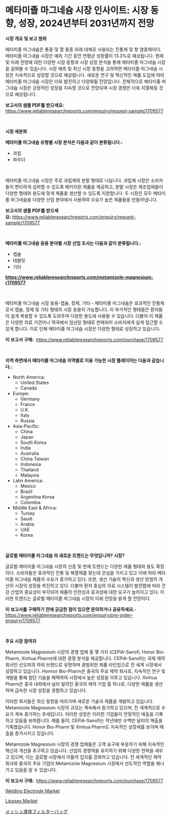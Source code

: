 <p><h1>메타미졸 마그네슘 시장 인사이트: 시장 동향, 성장, 2024년부터 2031년까지 전망</h1></p><p><strong>시장 개요 및 보고 범위</strong></p>
<p><p>메타미졸 마그네슘은 통증 및 열 중증 외래 대체로 사용되는 진통제 및 항 염증제이다. 메타미졸 마그네슘 시장은 예측 기간 동안 연평균 성장률이 13.3%로 예상됩니다. 현재 및 미래 전망에 대한 다양한 시장 동향과 시장 성장 분석을 통해 메타미졸 마그네슘 시장을 살펴볼 수 있습니다. 시장 예측 및 최신 시장 동향을 고려하면 메타미졸 마그네슘 시장은 지속적으로 성장할 것으로 예상됩니다. 새로운 연구 및 혁신적인 제품 도입에 따라 메타미졸 마그네슘 시장은 더욱 발전하고 다양화될 전망입니다. 전체적으로 메타미졸 마그네슘 시장은 긍정적인 성장을 지속할 것으로 전망되며 시장 경쟁은 더욱 치열해질 것으로 예상됩니다.</p></p>
<p><strong>보고서의 샘플 PDF를 받으세요:</strong> <a href="https://www.reliableresearchreports.com/enquiry/request-sample/1709577">https://www.reliableresearchreports.com/enquiry/request-sample/1709577</a></p>
<p>&nbsp;</p>
<p><strong>시장 세분화</strong></p>
<p><strong>메타미졸 마그네슘 유형별 시장 분석은 다음과 같이 분류됩니다.:</strong></p>
<p><ul><li>과립</li><li>파우더</li></ul></p>
<p>&nbsp;</p>
<p><p>메타미졸 마그네슘 시장은 주로 과립체와 분말 형태로 나뉩니다. 과립체 시장은 소비자들이 편리하게 섭취할 수 있도록 패키지된 제품을 제공하고, 분말 시장은 제조업체들이 다양한 형태와 용도에 맞게 제품을 생산할 수 있도록 지원합니다. 두 시장은 모두 메타미졸 마그네슘을 다양한 산업 분야에서 사용하여 수요가 높은 제품들을 만들어냅니다.</p></p>
<p><strong>보고서의 샘플 PDF를 받으세요:</strong>&nbsp;<a href="https://www.reliableresearchreports.com/enquiry/request-sample/1709577">https://www.reliableresearchreports.com/enquiry/request-sample/1709577</a></p>
<p>&nbsp;</p>
<p><strong> 메타미졸 마그네슘 응용 분야별 시장 산업 조사는 다음과 같이 분류됩니다.:</strong></p>
<p><ul><li>캡슐</li><li>태블릿</li><li>기타</li></ul></p>
<p><strong><a href="https://www.reliableresearchreports.com/metamizole-magnesium-r1709577">https://www.reliableresearchreports.com/metamizole-magnesium-r1709577</a></strong></p>
<p>&nbsp;</p>
<p><p>메타미졸 마그네슘 시장 응용-캡슐, 정제, 기타 - 메타미졸 마그네슘은 효과적인 진통제로서 캡슐, 정제 및 기타 형태의 시장 응용이 가능합니다. 이 부가적인 형태들은 환자들이 쉽게 복용할 수 있도록 도와주며 다양한 용도에 사용될 수 있습니다. 더불어 이 제품은 다양한 의료 기관이나 약국에서 엄선된 형태로 판매되어 소비자에게 쉽게 접근할 수 있게 합니다. 이로 인해 메타미졸 마그네슘 시장은 다양한 형태로 성장하고 있습니다.</p></p>
<p><strong>이 보고서 구매:</strong>&nbsp; <a href="https://www.reliableresearchreports.com/purchase/1709577">https://www.reliableresearchreports.com/purchase/1709577</a></p>
<p>&nbsp;</p>
<p><strong>지역 측면에서 메타미졸 마그네슘 지역별로 이용 가능한 시장 플레이어는 다음과 같습니다.:</strong></p>
<p><ul>
    <li>
        North America:
        <ul>
            <li>United States</li>
            <li>Canada</li>
        </ul>
    </li>
    <li>
        Europe:
        <ul>
            <li>Germany</li>
            <li>France</li>
            <li>U.K.</li>
            <li>Italy</li>
            <li>Russia</li>
        </ul>
    </li>
    <li>
        Asia-Pacific:
        <ul>
            <li>China</li>
            <li>Japan</li>
            <li>South Korea</li>
            <li>India</li>
            <li>Australia</li>
            <li>China Taiwan</li>
            <li>Indonesia</li>
            <li>Thailand</li>
            <li>Malaysia</li>
        </ul>
    </li>
    <li>
        Latin America:
        <ul>
            <li>Mexico</li>
            <li>Brazil</li>
            <li>Argentina Korea</li>
            <li>Colombia</li>
        </ul>
    </li>
    <li>
        Middle East & Africa:
        <ul>
            <li>Turkey</li>
            <li>Saudi</li>
            <li>Arabia</li>
            <li>UAE</li>
            <li>Korea</li>
        </ul>
    </li>
    </ul></p>
<p>&nbsp;</p>
<p><strong>글로벌 메타미졸 마그네슘 의 새로운 트렌드는 무엇입니까? 시장?</strong></p>
<p><p>글로벌 메타미졸 마그네슘 시장의 신흥 및 현재 트렌드는 다양한 제품 형태와 용도 확장이다. 소비자들은 효과적인 진통 및 해열제를 찾는데 관심을 가지고 있고 이에 따라 메타미졸 마그네슘 제품의 수요가 증가하고 있다. 또한, 생산 기술의 혁신과 생산 방법의 개선이 시장의 성장을 촉진하고 있다. 더불어 환자 중심의 의료 시스템이 발전함에 따라 건강 산업의 중요성이 부각되어 제품의 안전성과 효과성에 대한 요구가 높아지고 있다. 이러한 트렌드는 글로벌 메타미졸 마그네슘 시장의 미래 전망을 밝게 할 전망이다.</p></p>
<p><strong>이 보고서를 구매하기 전에 궁금한 점이 있으면 문의하거나 공유하세요.</strong>- <a href="https://www.reliableresearchreports.com/enquiry/pre-order-enquiry/1709577">https://www.reliableresearchreports.com/enquiry/pre-order-enquiry/1709577</a></p>
<p>&nbsp;</p>
<p><strong>주요 시장 참여자</strong></p>
<p><p>Metamizole Magnesium 시장의 경쟁 업체 중 몇 가지 (CEPiA-Sanofi, Honor Bio-Pharm, Xinhua Pharm)에 대한 경쟁 분석을 제공합니다. CEPiA-Sanofi는 국제 제약 회사인 산오피의 하위 브랜드로 유명하며 광범위한 제품 라인업으로 전 세계 시장에서 성장하고 있습니다. Honnor Bio-Pharm은 중국의 주요 제약 회사로, 지속적인 연구 및 개발을 통해 첨단 기술을 채택하여 시장에서 높은 성장을 이루고 있습니다. Xinhua Pharm은 중국 내외에서 널리 알려진 중국의 제약 기업 중 하나로, 다양한 제품을 생산하며 급속한 시장 성장을 경험하고 있습니다.</p><p>이러한 회사들은 최신 동향을 따라가며 새로운 기술과 제품을 개발하고 있습니다. Metamizole Magnesium 시장의 규모는 계속해서 증가하고 있으며, 전 세계적으로 수요가 계속 증가하는 추세입니다. 이러한 성장은 이러한 기업들이 안정적인 매출을 기록하고 있음을 보여줍니다. 예를 들어, CEPiA-Sanofi는 작년에만 수백만 달러의 매출을 기록했습니다. Honor Bio-Pharm 및 Xinhua Pharm도 지속적인 성장세를 보이며 매출을 증가시키고 있습니다.</p><p>Metamizole Magnesium 시장의 경쟁 업체들은 고객 요구에 부응하기 위해 지속적인 혁신과 개선을 추구하고 있습니다. 산업의 경쟁력을 유지하기 위해 다양한 전략을 세우고 있으며, 이는 글로벌 시장에서 이들의 입지를 강화하고 있습니다. 전 세계적인 제약 회사와 중국의 주요 기업이 Metamizole Magnesium 시장에서 선도적인 역할을 해나가고 있음을 알 수 있습니다.</p></p>
<p><strong>이 보고서 구매:</strong>&nbsp;&nbsp;<a href="https://www.reliableresearchreports.com/purchase/1709577">https://www.reliableresearchreports.com/purchase/1709577</a></p>
<p><p><a href="https://www.linkedin.com/pulse/welding-electrode-market-insights-players-forecast-till-2031-xu1be?trackingId=JxjojzPdb8gMTWkzx0l9Eg%3D%3D">Welding Electrode Market</a></p><p><a href="https://www.linkedin.com/pulse/lipases-market-size-2024-2031-global-industrial-analysis-ct7ee?trackingId=498%2FU5mkM4gP8msJGkNpCQ%3D%3D">Lipases Market</a></p><p><a href="https://github.com/lily-u-genius/Market-Research-Report-List-1/blob/main/399149725663.md">メッシュ液体フィルターバッグ</a></p></p>